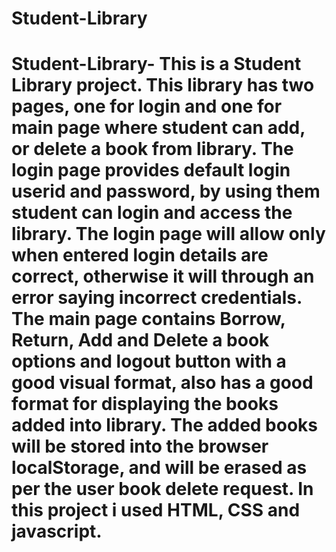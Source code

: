 # Student-Library
# Student-Library- This is a Student Library project.  This library has two pages, one for login and one for main page where student can add, or delete a book from library.  The login page provides default login userid and password, by using them student can login and access the library. The login page will allow only when entered login details are correct, otherwise it will through an error saying incorrect credentials.  The main page contains Borrow, Return, Add  and Delete a book options and logout button with a good visual format, also has a good format for    displaying the books added into library. The added books will be stored into the browser localStorage, and will be erased as per the user book delete request.   In this project i used HTML, CSS and javascript.
